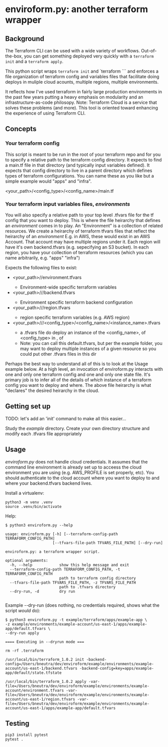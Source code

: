# enviroform.py: another terraform wrapper

## Background

The Terraform CLI can be used with a wide variety of workflows. Out-of-the-box, you can get something deployed very quickly with a `terraform init` and a `terraform apply`.

This python script wraps `terraform init` and `terraform <command>``` and enforces a file organization of terraform config and variables files that facilitate doing deploys in muliple cloud acounts, multiple regions, multiple environments.

It reflects how I've used terraform in fairly large production environments in the past few years putting a heavy emphasis on modularity and an infrastructure-as-code philosopy. Note: Terraform Cloud is a service that solves these problems (and more). This tool is oriented toward enhancing the experience of using Terraform CLI.

## Concepts

### Your terraform config

This script is meant to be run in the root of your terraform repo and for you to specify a relative path to the terraform config directory. It expects to find a main.tf file in that directory (and typically input variables defined). It expects that config directory to live in a parent directory which defines types of terraform configurations. You can name these as you like but a simple example would "apps" and "infra".

<your_path>/<config_type>/<config_name>/main.tf

### Your terraform input variables files, *environments*

You will also specify a relative path to your top level .tfvars file for the tf config that you want to deploy. This is where the file heirarchy that defines an *environment* comes in to play. An "Environment" is a collection of related resources. We create a heirarchy of terraform tfvars files that reflect the heirarchy of an *environment* E.g. in AWS, these would exist in an AWS Account. That account may have multiple regions under it. Each region will have it's own backend.tfvars (e.g. sepecifying an S3 bucket). In each region, you have your collection of terraform resources (which you can name arbitrarily, e.g. "apps" "infra")

Expects the following files to exist:
  - <your_path>/<environment>/environment.tfvars
    - Environment-wide specific terraform variables
  - <your_path>/<environment>/<region>/backend.tfvars
    - Environment specific terraform backend configuration
  - <your_path>/<environment>/<region>/region.tfvars
    - region specific terraform variables (e.g. AWS region)
  - <your_path>/<environment>/<region>/<config_type>/<config_name>/<instance_name>.tfvars
    - a .tfvars file do deploy an instance of the <config_name>, of <config_type> in <region>, of <environment>
    - Note: you can call this default.tfvars, but per the example folder, you may want to deploy multiple instances of a given resource so you could put other .tfvars files in this dir

Perhaps the best way to understand all of this is to look at the Usage example below. At a high level, an invocation of enviroform.py interacts with one and only one terraform config and one and only one state file. It's primary job is to infer all of the details of *which* instance of a terraform config you want to deploy and where. The above file heirarchy is what "declares" the desired heirarchy in the cloud.

## Getting set up

TODO: let's add an 'init' command to make all this easier...

Study the *example* directory. Create your own directory structure and modify each .tfvars file appropriately

## Usage

*enviroform.py* does not handle cloud credentials. It assumes that the command line environment is already set up to acceess the cloud environment you are using (e.g. AWS_PROFILE is set properly, etc). You should authenticate to the cloud account where you want to deploy to and where your backend.tfvars backend lives.

Install a virtualenv:
```
python3 -m venv .venv
source .venv/bin/activate
```

Help:
```
$ python3 enviroform.py --help

usage: enviroform.py [-h] [--terraform-config-path TERRAFORM_CONFIG_PATH]
                     [--tfvars-file-path TFVARS_FILE_PATH] [--dry-run]

enviroform.py: a terraform wrapper script.

optional arguments:
  -h, --help            show this help message and exit
  --terraform-config-path TERRAFORM_CONFIG_PATH, -t TERRAFORM_CONFIG_PATH
                        path to terraform config directory
  --tfvars-file-path TFVARS_FILE_PATH, -z TFVARS_FILE_PATH
                        path to .tfvars directory
  --dry-run, -d         dry run


```

Example --dry-run (does nothing, no credentials required, shows what the script *would* do):
```
$ python3 enviroform.py -t example/terraform/apps/example-app \
-z example/environments/example-account/us-east-1/apps/example-app/default.tfvars \
--dry-run apply

==== Executing in --dryrun mode ===

rm -rf .terraform

/usr/local/bin/terraform_1.0.2 init -backend-config=/Users/bneutra/dev/enviroform/example/environments/example-account/us-east-1/backend.tfvars -backend-config=key=apps/example-app/default/state.tfstate

/usr/local/bin/terraform_1.0.2 apply -var-file=/Users/bneutra/dev/enviroform/example/environments/example-account/environment.tfvars -var-file=/Users/bneutra/dev/enviroform/example/environments/example-account/us-east-1/region.tfvars -var-file=/Users/bneutra/dev/enviroform/example/environments/example-account/us-east-1/apps/example-app/default.tfvars

```

## Testing

```
pip3 install pytest
pytest .
```
